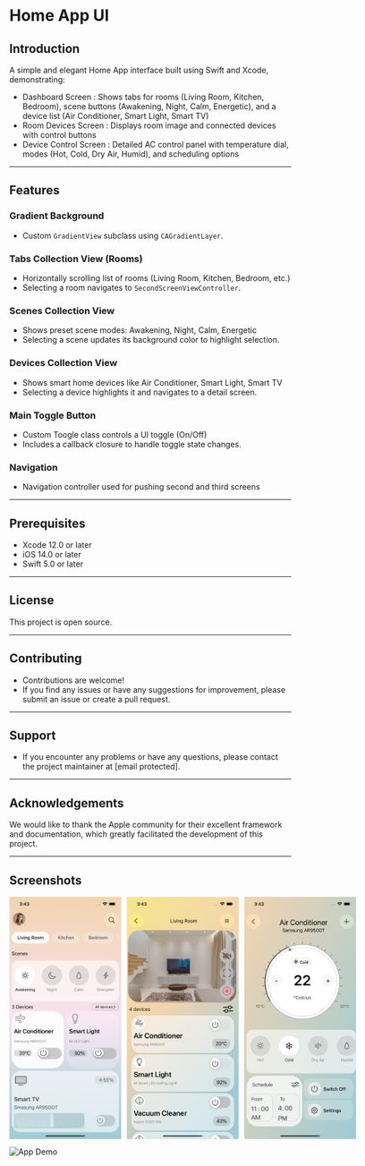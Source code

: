 # Home App UI

## Introduction
A simple and elegant Home App interface built using Swift and Xcode, demonstrating:

- Dashboard Screen :
Shows tabs for rooms (Living Room, Kitchen, Bedroom), scene buttons (Awakening, Night, Calm, Energetic), and a device list (Air Conditioner, Smart Light, Smart TV)
- Room Devices Screen :
Displays room image and connected devices with control buttons
- Device Control Screen :
Detailed AC control panel with temperature dial, modes (Hot, Cold, Dry Air, Humid), and scheduling options

---

## Features

### Gradient Background
- Custom `GradientView` subclass using `CAGradientLayer`.

### Tabs Collection View (Rooms)
- Horizontally scrolling list of rooms (Living Room, Kitchen, Bedroom, etc.)
- Selecting a room navigates to `SecondScreenViewController`.

### Scenes Collection View
- Shows preset scene modes: Awakening, Night, Calm, Energetic
- Selecting a scene updates its background color to highlight selection.

### Devices Collection View
- Shows smart home devices like Air Conditioner, Smart Light, Smart TV
- Selecting a device highlights it and navigates to a detail screen.

### Main Toggle Button
- Custom Toogle class controls a UI toggle (On/Off)
- Includes a callback closure to handle toggle state changes.

### Navigation
- Navigation controller used for pushing second and third screens

---

## Prerequisites
- Xcode 12.0 or later
- iOS 14.0 or later
- Swift 5.0 or later

---

## License
This project is open source.  


---
## Contributing 
- Contributions are welcome!  
- If you find any issues or have any suggestions for improvement, please submit an issue or create a pull request.
---
## Support
- If you encounter any problems or have any questions, please contact the project maintainer at [email protected].
---

## Acknowledgements
We would like to thank the Apple community for their excellent framework and documentation, which greatly facilitated the development of this project.

---
## Screenshots
<div style="display: flex; gap: 10px;">

  <img src="Screenshots/First Screen.png" width="200">
  <img src="Screenshots/Second Screen.png" width="200">
  <img src="Screenshots/Third Screen.png" width="200">

</div>

![App Demo](Screenshots/Simulator%20Screen%20Recording%20-%20iPhone%2014%20-%202025-09-15%20at%2016.39.14.gif)
 



